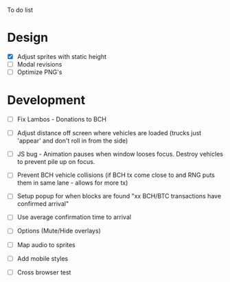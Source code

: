 To do list

Design
===

- [X] Adjust sprites with static height
- [ ] Modal revisions
- [ ] Optimize PNG's

Development 
===

- [ ] Fix Lambos - Donations to BCH
- [ ] Adjust distance off screen where vehicles are loaded (trucks just 'appear' and don't roll in from the side)
- [ ] JS bug - Animation pauses when window looses focus. Destroy vehicles to prevent pile up on focus.
- [ ] Prevent BCH vehicle collisions (if BCH tx come close to and RNG puts them in same lane - allows for more tx)
- [ ] Setup popup for when blocks are found "xx BCH/BTC transactions have confirmed arrival"
- [ ] Use average confirmation time to arrival 
- [ ] Options (Mute/Hide overlays)
- [ ] Map audio to sprites
- [ ] Add mobile styles
- [ ] Cross browser test

